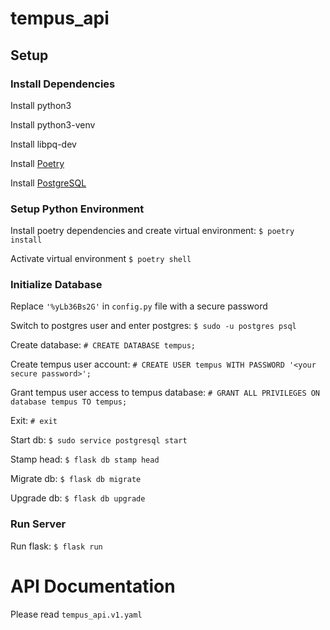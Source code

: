 # tempus_api

## Setup

### Install Dependencies

Install python3

Install python3-venv

Install libpq-dev

Install [Poetry](https://python-poetry.org/docs/)

Install [PostgreSQL](https://www.postgresql.org/download/)

### Setup Python Environment

Install poetry dependencies and create virtual environment: `$ poetry install`

Activate virtual environment `$ poetry shell`

### Initialize Database

Replace `'%yLb36Bs2G'` in `config.py` file with a secure password

Switch to postgres user and enter postgres: `$ sudo -u postgres psql`

Create database: `# CREATE DATABASE tempus;`

Create tempus user account: `# CREATE USER tempus WITH PASSWORD '<your secure password>';`

Grant tempus user access to tempus database: `# GRANT ALL PRIVILEGES ON database tempus TO tempus;`

Exit: `# exit`

Start db: `$ sudo service postgresql start`

Stamp head: `$ flask db stamp head`

Migrate db: `$ flask db migrate`

Upgrade db: `$ flask db upgrade`

### Run Server

Run flask: `$ flask run`

# API Documentation

Please read `tempus_api.v1.yaml`
